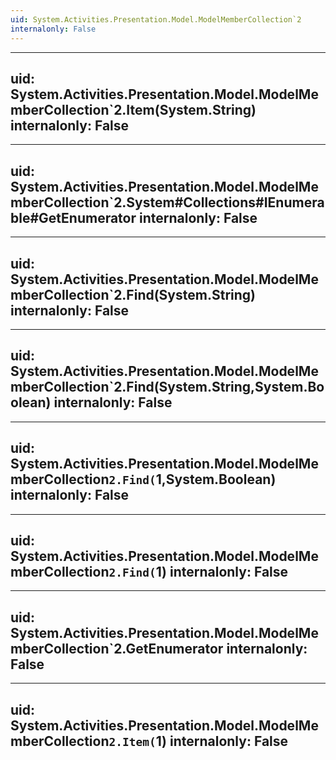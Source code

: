 ```yaml
---
uid: System.Activities.Presentation.Model.ModelMemberCollection`2
internalonly: False
---
```


---
uid: System.Activities.Presentation.Model.ModelMemberCollection`2.Item(System.String)
internalonly: False
---

---
uid: System.Activities.Presentation.Model.ModelMemberCollection`2.System#Collections#IEnumerable#GetEnumerator
internalonly: False
---

---
uid: System.Activities.Presentation.Model.ModelMemberCollection`2.Find(System.String)
internalonly: False
---

---
uid: System.Activities.Presentation.Model.ModelMemberCollection`2.Find(System.String,System.Boolean)
internalonly: False
---

---
uid: System.Activities.Presentation.Model.ModelMemberCollection`2.Find(`1,System.Boolean)
internalonly: False
---

---
uid: System.Activities.Presentation.Model.ModelMemberCollection`2.Find(`1)
internalonly: False
---

---
uid: System.Activities.Presentation.Model.ModelMemberCollection`2.GetEnumerator
internalonly: False
---

---
uid: System.Activities.Presentation.Model.ModelMemberCollection`2.Item(`1)
internalonly: False
---
